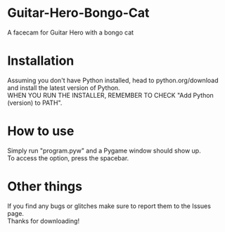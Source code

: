 # Guitar-Hero-Bongo-Cat
A facecam for Guitar Hero with a bongo cat

# Installation
Assuming you don't have Python installed, head to python.org/download and install the latest version of Python.<br>
WHEN YOU RUN THE INSTALLER, REMEMBER TO CHECK "Add Python (version) to PATH".

# How to use
Simply run "program.pyw" and a Pygame window should show up.<br>
To access the option, press the spacebar.

# Other things
If you find any bugs or glitches make sure to report them to the Issues page.<br>
Thanks for downloading!
